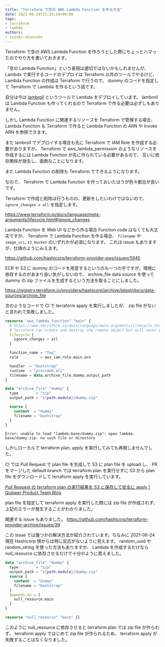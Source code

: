 ```yaml
---
title: "Terraform で空の AWS Lambda Function を作る方法"
date: 2021-06-24T21:25:24+09:00
tags:
- terraform
- lambda
authors:
- suzuki-shunsuke
---
```


Terraform で空の AWS Lambda Function を作ろうとした際にちょっとハマったのでやり方を書いておきます。

「空の Lambda Function」という表現は適切ではないかもしれませんが、
Lambda で実行するコードのデプロイは Terraform 以外のツールでやるけど、
Lambda Function の作成は Terraform で行うので、 dummy のコードを指定して Terraform で Lambda を作るという話です。

自分は今は [lambroll](https://github.com/fujiwara/lambroll) というツールで Lambda をデプロイしています。
lambroll は Lambda Function も作ってくれるので Terraform で作る必要は必ずしもありません。

しかし Lambda Function に関連するリソースを Terraform で管理する場合、
Lambda Function も Terraform で作ると Lambda Function の ARN や Invoke ARN を参照できます。

また lambroll でデプロイする場合も先に Terraform で IAM Role を作成する必要がありますが、
Terraform で aws_lambda_permission のようなリソースを作成するには Lambda Function が先に作られている必要があるので、
互いに依存関係が発生し、面倒なことになります。

また Lambda Function の削除も Terraform でできるようになります。

なので、 Terraform で Lambda Function を作っておいたほうが色々都合が良いです。

Terraform で作成と削除は行うものの、更新をしたいわけではないので、 `ignore_changes = all` を指定します。

https://www.terraform.io/docs/language/meta-arguments/lifecycle.html#ignore_changes

Lambda Function を Web UI などから作る場合 Function code はなくても大丈夫ですが、
Terraform で Lambda Function を作る場合、 `filename` や `image_uri`, `s3_bucket` のいずれかが必須になります。
これは issue もありますが、仕様のようにみえます。

https://github.com/hashicorp/terraform-provider-aws/issues/5945

ECR や S3 に dummy のコードを用意するというのも一つの手ですが、環境に依存するのがあまり良い気がしないので、
archive_file data source を使って dummy の zip ファイルを生成するという方法を取ることにしました。

https://registry.terraform.io/providers/hashicorp/archive/latest/docs/data-sources/archive_file

次のようなコードで CI で terraform apply を実行しましたが、 zip file がないと言われて失敗しました。

```tf
resource "aws_lambda_function" "main" {
  # https://www.terraform.io/docs/language/meta-arguments/lifecycle.html#ignore_changes
  # Terraform can create and destroy the remote object but will never propose updates to it.
  lifecycle {
    ignore_changes = all
  }

  function_name = "foo"
  role          = aws_iam_role.main.arn

  handler  = "bootstrap"
  runtime  = "provided.al2"
  filename = data.archive_file.dummy.output_path
}

data "archive_file" "dummy" {
  type        = "zip"
  output_path = "${path.module}/dummy.zip"

  source {
    content  = "dummy"
    filename = "bootstrap"
  }
}
```

```
Error: unable to load "lambda-base/dummy.zip": open lambda-base/dummy.zip: no such file or directory
```

しかしローカルで terraform plan, apply を実行してみても再現しませんでした。

CI では Pull Request で plan file を生成して S3 に plan file を upload し、 PR をマージした default branch では terraform plan を実行せずに S3 から plan file をダウンロードして terraform apply を実行しています。

[Pull Request の terraform plan の実行結果を S3 に保存して安全に apply | Quipper Product Team Blog](https://blog.studysapuri.jp/entry/2021/03/10/080000)

plan file を指定して terraform apply を実行した際には zip file が作成されず、上記のエラーが発生することがわかりました。

関連する issue もありました。 https://github.com/hashicorp/terraform-provider-archive/issues/39

この issue では幾つかの解決方法が紹介されています。ちなみに 2021-06-24 現在 Hashicorp 側からは特に反応がないように見えます。
random_uuid や random_string を使った方法もありますが、 Lambda を作成するだけなら null_resource に依存させるだけで十分のように思えました。

```tf
data "archive_file" "dummy" {
  type        = "zip"
  output_path = "${path.module}/dummy.zip"
  source {
    content  = "dummy"
    filename = "bootstrap"
  }
  depends_on = [
    null_resource.main
  ]
}

resource "null_resource" "main" {}
```

このように null_resource に依存させると terraform plan では zip file が作られず、 terraform apply ではじめて zip file が作られるため、
terraform apply が失敗することはなくなりました。
